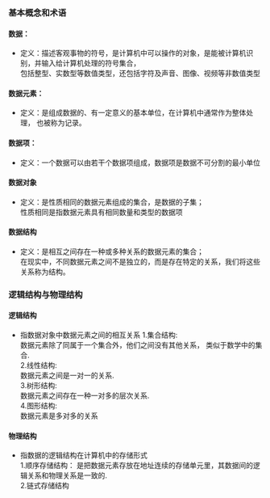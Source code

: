 ### 基本概念和术语
#### 数据：
* 定义：描述客观事物的符号，是计算机中可以操作的对象，是能被计算机识别，并输入给计算机处理的符号集合，  
包括整型、实数型等数值类型，还包括字符及声音、图像、视频等非数值类型

#### 数据元素：
* 定义：是组成数据的、有一定意义的基本单位，在计算机中通常作为整体处理，
也被称为记录。

#### 数据项：
* 定义：一个数据可以由若干个数据项组成，数据项是数据不可分割的最小单位

#### 数据对象
* 定义：是性质相同的数据元素组成的集合，是数据的子集；  
性质相同是指数据元素具有相同数量和类型的数据项

#### 数据结构
* 定义：是相互之间存在一种或多种关系的数据元素的集合；  
在现实中，不同数据元素之间不是独立的，而是存在特定的关系，我们将这些关系称为结构。


### 逻辑结构与物理结构
#### 逻辑结构
* 指数据对象中数据元素之间的相互关系
  1.集合结构:  
  数据元素除了同属于一个集合外，他们之间没有其他关系，
  类似于数学中的集合.  
  2.线性结构:  
  数据元素之间是一对一的关系.  
  3.树形结构:  
  数据元素之间存在一种一对多的层次关系.  
  4.图形结构:  
  数据元素是多对多的关系

#### 物理结构
* 指数据的逻辑结构在计算机中的存储形式  
  1.顺序存储结构：
  是把数据元素存放在地址连续的存储单元里，其数据间的逻辑关系和物理关系是一致的.  
  2.链式存储结构